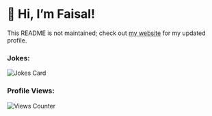 # 👋 Hi, I’m Faisal!

This README is not maintained; check out [my website](https://faisaln.com) for my updated profile.

### Jokes:
![Jokes Card](https://readme-jokes.vercel.app/api)

### Profile Views:
![Views Counter](https://profile-counter.glitch.me/OGFaisalN/count.svg)
